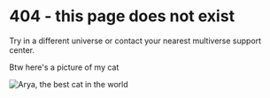 # 404 - this page does not exist

Try in a different universe or contact your nearest multiverse support center.

Btw here's a picture of my cat

![Arya, the best cat in the world](/arya.jpg)